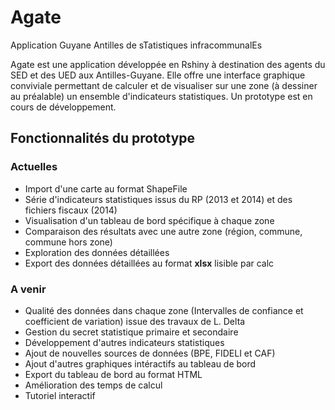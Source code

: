 # Agate
Application Guyane Antilles de sTatistiques infracommunalEs

Agate est une application développée en Rshiny à destination des agents du SED et des UED aux Antilles-Guyane. Elle offre une interface graphique conviviale permettant de calculer et de visualiser sur une zone (à dessiner au préalable) un ensemble d'indicateurs statistiques. Un prototype est en cours de développement. 

## Fonctionnalités du prototype

### Actuelles

* Import d'une carte au format ShapeFile
* Série d'indicateurs statistiques issus du RP (2013 et 2014) et des fichiers fiscaux (2014)
* Visualisation d'un tableau de bord spécifique à chaque zone
* Comparaison des résultats avec une autre zone (région, commune, commune hors zone)
* Exploration des données détaillées
* Export des données détaillées au format **xlsx** lisible par calc

### A venir

* Qualité des données dans chaque zone (Intervalles de confiance et coefficient de variation) issue des travaux de L. Delta
* Gestion du secret statistique primaire et secondaire
* Développement d'autres indicateurs statistiques
* Ajout de nouvelles sources de données (BPE, FIDELI et CAF)
* Ajout d'autres graphiques intéractifs au tableau de bord
* Export du tableau de bord au format HTML
* Amélioration des temps de calcul
* Tutoriel interactif
